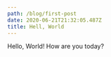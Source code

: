 ```yaml
---
path: /blog/first-post
date: 2020-06-21T21:32:05.487Z
title: Hell, World
---
```

Hello, World! How are you today?